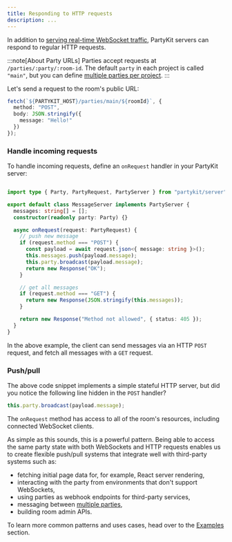 ```yaml
---
title: Responding to HTTP requests
description: ...
---
```


In addition to [serving real-time WebSocket traffic](../building-a-real-time-websocket-server/), PartyKit servers can respond to regular HTTP requests.

:::note[About Party URLs]
Parties accept requests at `/parties/:party/:room-id`. The default `party` in each project is called `"main"`, but you can define [multiple parties per project](../using-multiple-parties-per-project/).
:::

Let's send a request to the room's public URL:

```ts
fetch(`${PARTYKIT_HOST}/parties/main/${roomId}`, { 
  method: "POST", 
  body: JSON.stringify({
    message: "Hello!"
  })
});
```


### Handle incoming requests

To handle incoming requests, define an `onRequest` handler in your PartyKit server:
```ts

import type { Party, PartyRequest, PartyServer } from "partykit/server";

export default class MessageServer implements PartyServer {
  messages: string[] = [];
  constructor(readonly party: Party) {}

  async onRequest(request: PartyRequest) {
    // push new message
    if (request.method === "POST") {
      const payload = await request.json<{ message: string }>();
      this.messages.push(payload.message);
      this.party.broadcast(payload.message);
      return new Response("OK");
    }

    // get all messages
    if (request.method === "GET") {
      return new Response(JSON.stringify(this.messages));
    }

    return new Response("Method not allowed", { status: 405 });
  }
}
```

In the above example, the client can send messages via an HTTP `POST` request, and fetch all messages with a `GET` request.

### Push/pull

The above code snippet implements a simple stateful HTTP server, but did you notice the following line hidden in the `POST` handler?

```ts
this.party.broadcast(payload.message);
```

The `onRequest` method has access to all of the room's resources, including connected WebSocket clients. 

As simple as this sounds, this is a powerful pattern. Being able to access the same party state with both WebSockets and HTTP requests enables us to create flexible push/pull systems that integrate well with third-party systems such as:

- fetching initial page data for, for example, React server rendering,
- interacting with the party from environments that don't support WebSockets,
- using parties as webhook endpoints for third-party services,
- messaging between [multiple parties](./using-multiple-parties-per-project/),
- building room admin APIs.

To learn more common patterns and uses cases, head over to the [Examples](../../examples/all-examples/) section.
